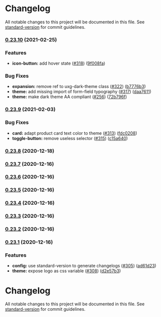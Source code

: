 # Changelog

All notable changes to this project will be documented in this file. See [standard-version](https://github.com/conventional-changelog/standard-version) for commit guidelines.

### [0.23.10](https://github.com/fusionfabric/finastra-design-system/compare/v0.23.9...v0.23.10) (2021-02-25)


### Features

* **icon-button:** add hover state ([#318](https://github.com/fusionfabric/finastra-design-system/issues/318)) ([9f008fa](https://github.com/fusionfabric/finastra-design-system/commit/9f008fa7e945ce1f0315a603543db83ac6fc444c))


### Bug Fixes

* **expansion:** remove ref to uxg-dark-theme class ([#322](https://github.com/fusionfabric/finastra-design-system/issues/322)) ([b7776b3](https://github.com/fusionfabric/finastra-design-system/commit/b7776b3da9f1a581170da1713950657dc5e5d305))
* **theme:** add missing import of form-field typography ([#317](https://github.com/fusionfabric/finastra-design-system/issues/317)) ([daa7611](https://github.com/fusionfabric/finastra-design-system/commit/daa7611798b83e34c2d914879b272de01aa7b072))
* **theme:** make dark theme AA compliant ([#256](https://github.com/fusionfabric/finastra-design-system/issues/256)) ([72b796f](https://github.com/fusionfabric/finastra-design-system/commit/72b796f41be6aed9cbd0ce2fbdb7ae989e54339c))

### [0.23.9](https://github.com/fusionfabric/finastra-design-system/compare/v0.23.8...v0.23.9) (2021-02-03)


### Bug Fixes

* **card:** adapt product card text color to theme ([#313](https://github.com/fusionfabric/finastra-design-system/issues/313)) ([fdc0208](https://github.com/fusionfabric/finastra-design-system/commit/fdc020863a7b8ebd35b58a90ef09144ea0e07234))
* **toggle-button:** remove useless selector ([#315](https://github.com/fusionfabric/finastra-design-system/issues/315)) ([c15a640](https://github.com/fusionfabric/finastra-design-system/commit/c15a640a3eef3b990399592913b6a04e92fd3e74))

### [0.23.8](https://github.com/fusionfabric/finastra-design-system/compare/v0.23.7...v0.23.8) (2020-12-18)

### [0.23.7](https://github.com/fusionfabric/finastra-design-system/compare/v0.23.6...v0.23.7) (2020-12-16)

### [0.23.6](https://github.com/fusionfabric/finastra-design-system/compare/v0.23.5...v0.23.6) (2020-12-16)

### [0.23.5](https://github.com/fusionfabric/finastra-design-system/compare/v0.23.4...v0.23.5) (2020-12-16)

### [0.23.4](https://github.com/fusionfabric/finastra-design-system/compare/v0.23.3...v0.23.4) (2020-12-16)

### [0.23.3](https://github.com/fusionfabric/finastra-design-system/compare/v0.23.2...v0.23.3) (2020-12-16)

### [0.23.2](https://github.com/fusionfabric/finastra-design-system/compare/v0.23.1...v0.23.2) (2020-12-16)

### [0.23.1](https://github.com/fusionfabric/finastra-design-system/compare/v0.23.0...v0.23.1) (2020-12-16)

### Features

- **config:** use standard-version to generate changelogs ([#305](https://github.com/fusionfabric/finastra-design-system/issues/305)) ([ad61d23](https://github.com/fusionfabric/finastra-design-system/commit/ad61d237715cbe3e313276acac5a7708aacb125d))
- **theme:** expose logo as css variable ([#308](https://github.com/fusionfabric/finastra-design-system/issues/308)) ([d2e57b3](https://github.com/fusionfabric/finastra-design-system/commit/d2e57b3c67b791a57544c5c6de9151a5e88c5443))

# Changelog

All notable changes to this project will be documented in this file. See [standard-version](https://github.com/conventional-changelog/standard-version) for commit guidelines.
